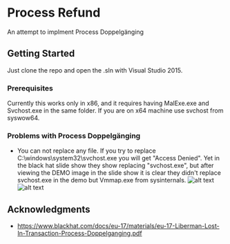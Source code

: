# Process Refund

An attempt to implment Process Doppelgänging
## Getting Started

Just clone the repo and open the .sln with Visual Studio 2015.

### Prerequisites

Currently this works only in x86, and it requires having MalExe.exe and Svchost.exe in the same folder.
If you are on x64 machine use svchost from syswow64.

### Problems with Process Doppelgänging
* You can not replace any file. If you try to replace  C:\windows\system32\svchost.exe you will get "Access Denied".
  Yet in the black hat slide show they show replacing "svchost.exe", but after viewing the DEMO image in the slide show
  it is clear they didn't replace svchost.exe in the demo but Vmmap.exe from sysinternals.
 ![alt text](https://raw.githubusercontent.com/spajed/processrefund/master/cheating.png) ![alt text](https://raw.githubusercontent.com/spajed/processrefund/master/cheating2.png)
## Acknowledgments

* https://www.blackhat.com/docs/eu-17/materials/eu-17-Liberman-Lost-In-Transaction-Process-Doppelganging.pdf
